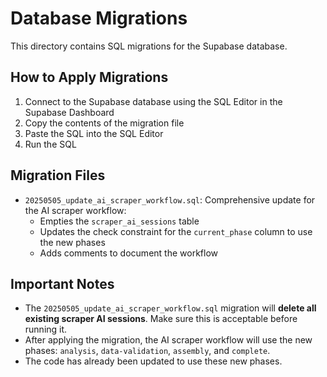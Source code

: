 # Database Migrations

This directory contains SQL migrations for the Supabase database.

## How to Apply Migrations

1. Connect to the Supabase database using the SQL Editor in the Supabase Dashboard
2. Copy the contents of the migration file
3. Paste the SQL into the SQL Editor
4. Run the SQL

## Migration Files

- `20250505_update_ai_scraper_workflow.sql`: Comprehensive update for the AI scraper workflow:
  - Empties the `scraper_ai_sessions` table
  - Updates the check constraint for the `current_phase` column to use the new phases
  - Adds comments to document the workflow

## Important Notes

- The `20250505_update_ai_scraper_workflow.sql` migration will **delete all existing scraper AI sessions**. Make sure this is acceptable before running it.
- After applying the migration, the AI scraper workflow will use the new phases: `analysis`, `data-validation`, `assembly`, and `complete`.
- The code has already been updated to use these new phases.
